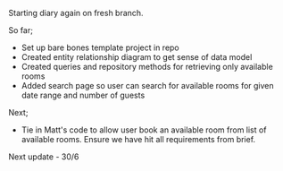Starting diary again on fresh branch.

So far;

- Set up bare bones template project in repo
- Created entity relationship diagram to get sense of data model
- Created queries and repository methods for retrieving only available rooms 
- Added search page so user can search for available rooms for given date range and number of guests

Next;
- Tie in Matt's code to allow user book an available room from list of available rooms. Ensure we have hit all requirements from brief.

Next update - 30/6